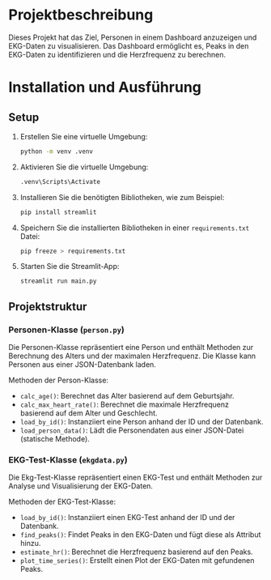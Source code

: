 # Projektbeschreibung
Dieses Projekt hat das Ziel, Personen in einem Dashboard anzuzeigen und EKG-Daten zu visualisieren. Das Dashboard ermöglicht es, Peaks in den EKG-Daten zu identifizieren und die Herzfrequenz zu berechnen.

# Installation und Ausführung

## Setup

1. Erstellen Sie eine virtuelle Umgebung:
    ```sh
    python -m venv .venv
    ```

2. Aktivieren Sie die virtuelle Umgebung:
    ```sh
    .venv\Scripts\Activate
    ```

3. Installieren Sie die benötigten Bibliotheken, wie zum Beispiel:
    ```sh
    pip install streamlit
    ```

4. Speichern Sie die installierten Bibliotheken in einer `requirements.txt` Datei:
    ```sh
    pip freeze > requirements.txt
    ```

5. Starten Sie die Streamlit-App:
    ```sh
    streamlit run main.py
    ```

## Projektstruktur

### Personen-Klasse (`person.py`)
Die Personen-Klasse repräsentiert eine Person und enthält Methoden zur Berechnung des Alters und der maximalen Herzfrequenz. Die Klasse kann Personen aus einer JSON-Datenbank laden.

Methoden der Person-Klasse:
- `calc_age()`: Berechnet das Alter basierend auf dem Geburtsjahr.
- `calc_max_heart_rate()`: Berechnet die maximale Herzfrequenz basierend auf dem Alter und Geschlecht.
- `load_by_id()`: Instanziiert eine Person anhand der ID und der Datenbank.
- `load_person_data()`: Lädt die Personendaten aus einer JSON-Datei (statische Methode).

### EKG-Test-Klasse (`ekgdata.py`)
Die Ekg-Test-Klasse repräsentiert einen EKG-Test und enthält Methoden zur Analyse und Visualisierung der EKG-Daten.

Methoden der EKG-Test-Klasse:
- `load_by_id()`: Instanziiert einen EKG-Test anhand der ID und der Datenbank.
- `find_peaks()`: Findet Peaks in den EKG-Daten und fügt diese als Attribut hinzu.
- `estimate_hr()`: Berechnet die Herzfrequenz basierend auf den Peaks.
- `plot_time_series()`: Erstellt einen Plot der EKG-Daten mit gefundenen Peaks.